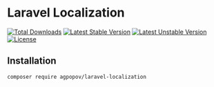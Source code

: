 # Laravel Localization

[![Total Downloads](https://poser.pugx.org/agpopov/laravel-localization/d/total.svg)](https://packagist.org/packages/agpopov/laravel-localization)
[![Latest Stable Version](https://poser.pugx.org/agpopov/laravel-localization/v/stable.svg)](https://packagist.org/packages/agpopov/laravel-localization)
[![Latest Unstable Version](https://poser.pugx.org/agpopov/laravel-localization/v/unstable.svg)](https://packagist.org/packages/agpopov/laravel-localization)
[![License](https://poser.pugx.org/agpopov/laravel-localization/license.svg)](https://packagist.org/packages/agpopov/laravel-localization)

## Installation

```sh
composer require agpopov/laravel-localization
```
